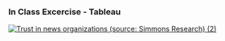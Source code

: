 ### In Class Excercise - Tableau
<div class='tableauPlaceholder' id='viz1636066938783' style='position: relative'><noscript><a href='#'><img alt='Trust in news organizations (source: Simmons Research) (2) ' src='https:&#47;&#47;public.tableau.com&#47;static&#47;images&#47;TS&#47;TSWDTableauIn-ClassTutorial_hyper&#47;TrustinnewsorganizationssourceSimmonsResearch2&#47;1_rss.png' style='border: none' /></a></noscript><object class='tableauViz'  style='display:none;'><param name='host_url' value='https%3A%2F%2Fpublic.tableau.com%2F' /> <param name='embed_code_version' value='3' /> <param name='site_root' value='' /><param name='name' value='TSWDTableauIn-ClassTutorial_hyper&#47;TrustinnewsorganizationssourceSimmonsResearch2' /><param name='tabs' value='no' /><param name='toolbar' value='yes' /><param name='static_image' value='https:&#47;&#47;public.tableau.com&#47;static&#47;images&#47;TS&#47;TSWDTableauIn-ClassTutorial_hyper&#47;TrustinnewsorganizationssourceSimmonsResearch2&#47;1.png' /> <param name='animate_transition' value='yes' /><param name='display_static_image' value='yes' /><param name='display_spinner' value='yes' /><param name='display_overlay' value='yes' /><param name='display_count' value='yes' /><param name='language' value='en-US' /><param name='filter' value='publish=yes' /></object></div>                
<script type='text/javascript'>                    
  var divElement = document.getElementById('viz1636066938783');                    
  var vizElement = divElement.getElementsByTagName('object')[0];                   
  vizElement.style.width='100%';vizElement.style.height=(divElement.offsetWidth*0.75)+'px';                    
  var scriptElement = document.createElement('script');                    
  scriptElement.src = 'https://public.tableau.com/javascripts/api/viz_v1.js';                    
  vizElement.parentNode.insertBefore(scriptElement, vizElement);                
</script>
